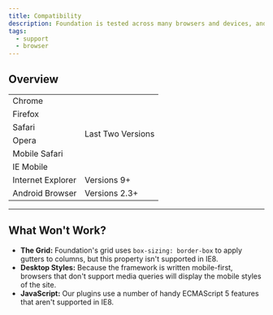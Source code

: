 ```yaml
---
title: Compatibility
description: Foundation is tested across many browsers and devices, and works back as far as IE9 and Android 2.
tags:
  - support
  - browser
---
```


## Overview

<table class="docs-compat-table">
  <tr>
    <td>Chrome</td>
    <td class="works" rowspan="6">Last Two Versions</td>
  </tr>
  <tr><td>Firefox</td></tr>
  <tr><td>Safari</td></tr>
  <tr><td>Opera</td></tr>
  <tr><td>Mobile Safari</td></tr>
  <tr><td>IE Mobile</td></tr>
  <tr>
    <td>Internet Explorer</td>
    <td class="works">Versions 9+</td>
  </tr>
  <tr>
    <td>Android Browser</td>
    <td class="works">Versions 2.3+</td>
  </tr>
</table>

---

## What Won't Work?

- **The Grid:** Foundation's grid uses `box-sizing: border-box` to apply gutters to columns, but this property isn't supported in IE8.
- **Desktop Styles:** Because the framework is written mobile-first, browsers that don't support media queries will display the mobile styles of the site.
- **JavaScript:** Our plugins use a number of handy ECMAScript 5 features that aren't supported in IE8.
